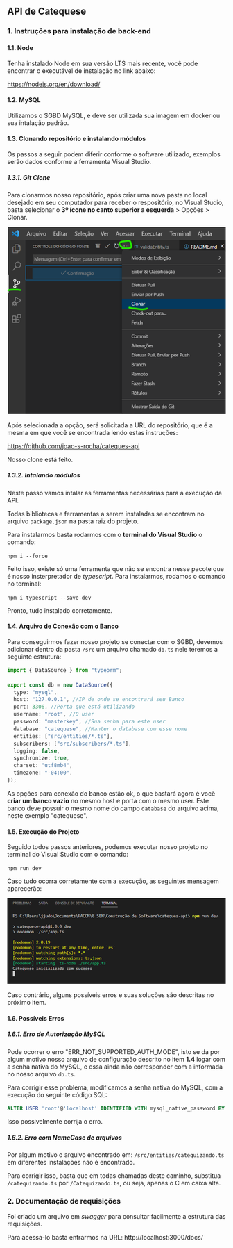 ## API de Catequese

### 1. Instruções para instalação de back-end

#### 1.1. Node

Tenha instalado Node em sua versão LTS mais recente, você pode encontrar o executável de instalação no link abaixo:

https://nodejs.org/en/download/

#### 1.2. MySQL

Utilizamos o SGBD MySQL, e deve ser utilizada sua imagem em docker ou sua intalação padrão.

#### 1.3. Clonando repositório e instalando módulos

Os passos a seguir podem diferir conforme o software utilizado, exemplos serão dados conforme a ferramenta Visual Studio.

##### 1.3.1. Git Clone

Para clonarmos nosso repositório, após criar uma nova pasta no local desejado em seu computador para receber o respositório, no Visual Studio, basta selecionar o **3º ícone no canto superior a esquerda** > Opções > Clonar.

![Clonar](imgs/clonar.png)

Após selecionada a opção, será solicitada a URL do repositório, que é a mesma em que você se encontrada lendo estas instruções:

https://github.com/joao-s-rocha/cateques-api

Nosso clone está feito.

##### 1.3.2. Intalando módulos

Neste passo vamos intalar as ferramentas necessárias para a execução da API.

Todas bibliotecas e ferramentas a serem instaladas se encontram no arquivo `package.json` na pasta raiz do projeto.

Para instalarmos basta rodarmos com o **terminal do Visual Studio** o comando:

`npm i --force`

Feito isso, existe só uma ferramenta que não se encontra nesse pacote que é nosso insterpretador de _typescript_. Para instalarmos, rodamos o comando no terminal:

`npm i typescript --save-dev`

Pronto, tudo instalado corretamente.

#### 1.4. Arquivo de Conexão com o Banco

Para conseguirmos fazer nosso projeto se conectar com o SGBD, devemos adicionar dentro da pasta `/src` um arquivo chamado `db.ts` nele teremos a seguinte estrutura:

```typescript
import { DataSource } from "typeorm";

export const db = new DataSource({
  type: "mysql",
  host: "127.0.0.1", //IP de onde se encontrará seu Banco
  port: 3306, //Porta que está utilizando
  username: "root", //O user
  password: "masterkey", //Sua senha para este user
  database: "catequese", //Manter o database com esse nome
  entities: ["src/entities/*.ts"],
  subscribers: ["src/subscribers/*.ts"],
  logging: false,
  synchronize: true,
  charset: "utf8mb4",
  timezone: "-04:00",
});
```

As opções para conexão do banco estão ok, o que bastará agora é você **criar um banco vazio** no mesmo host e porta com o mesmo user. Este banco deve possuir o mesmo nome do campo `database` do arquivo acima, neste exemplo "catequese".

#### 1.5. Execução do Projeto

Seguido todos passos anteriores, podemos executar nosso projeto no terminal do Visual Studio com o comando:

`npm run dev`

Caso tudo ocorra corretamente com a execução, as seguintes mensagem aparecerão:

![Sucesso](/imgs/sucesso.png)

Caso contrário, alguns possíveis erros e suas soluções são descritas no próximo item.

#### 1.6. Possíveis Erros

##### 1.6.1. Erro de Autorização MySQL

Pode ocorrer o erro "ERR_NOT_SUPPORTED_AUTH_MODE", isto se da por algum motivo nosso arquivo de configuração descrito no item **1.4** logar com a senha nativa do MySQL, e essa ainda não corresponder com a informada no nosso arquivo `db.ts`.

Para corrigir esse problema, modificamos a senha nativa do MySQL, com a execução do seguinte código SQL:

```sql
ALTER USER 'root'@'localhost' IDENTIFIED WITH mysql_native_password BY 'senha informada no arquivo db.ts'
```

Isso possivelmente corrija o erro.

##### 1.6.2. Erro com NameCase de arquivos

Por algum motivo o arquivo encontrado em: `/src/entities/catequizando.ts` em diferentes instalações não é encontrado.

Para corrigir isso, basta que em todas chamadas deste caminho, substitua `/catequizando.ts` por `/Catequizando.ts`, ou seja, apenas o C em caixa alta.

### 2. Documentação de requisições

Foi criado um arquivo em _swagger_ para consultar facilmente a estrutura das requisições.

Para acessa-lo basta entrarmos na URL: http://localhost:3000/docs/
